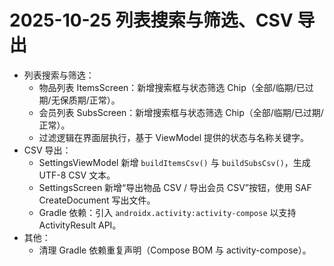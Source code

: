 # 2025-10-25 列表搜索与筛选、CSV 导出

- 列表搜索与筛选：
  - 物品列表 ItemsScreen：新增搜索框与状态筛选 Chip（全部/临期/已过期/无保质期/正常）。
  - 会员列表 SubsScreen：新增搜索框与状态筛选 Chip（全部/临期/已过期/正常）。
  - 过滤逻辑在界面层执行，基于 ViewModel 提供的状态与名称关键字。
- CSV 导出：
  - SettingsViewModel 新增 `buildItemsCsv()` 与 `buildSubsCsv()`，生成 UTF-8 CSV 文本。
  - SettingsScreen 新增“导出物品 CSV / 导出会员 CSV”按钮，使用 SAF CreateDocument 写出文件。
  - Gradle 依赖：引入 `androidx.activity:activity-compose` 以支持 ActivityResult API。
- 其他：
  - 清理 Gradle 依赖重复声明（Compose BOM 与 activity-compose）。
